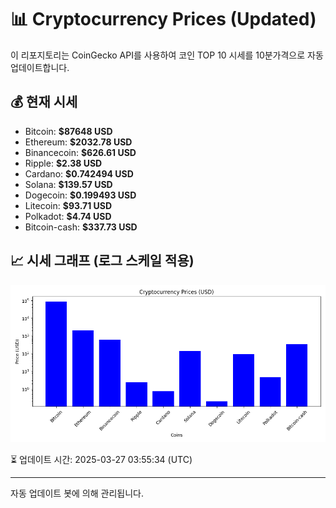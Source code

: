 
# 📊 Cryptocurrency Prices (Updated)

이 리포지토리는 CoinGecko API를 사용하여 코인 TOP 10 시세를 10분가격으로 자동 업데이트합니다.

## 💰 현재 시세
- Bitcoin: **$87648 USD**
- Ethereum: **$2032.78 USD**
- Binancecoin: **$626.61 USD**
- Ripple: **$2.38 USD**
- Cardano: **$0.742494 USD**
- Solana: **$139.57 USD**
- Dogecoin: **$0.199493 USD**
- Litecoin: **$93.71 USD**
- Polkadot: **$4.74 USD**
- Bitcoin-cash: **$337.73 USD**

## 📈 시세 그래프 (로그 스케일 적용)
![Crypto Prices](crypto_prices.png)

⏳ 업데이트 시간: 2025-03-27 03:55:34 (UTC)

---
자동 업데이트 봇에 의해 관리됩니다.
